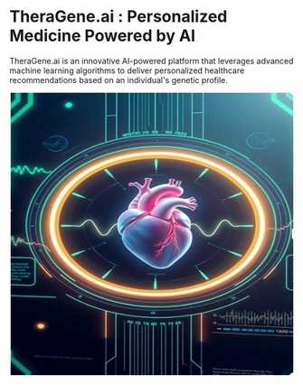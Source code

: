 # TheraGene.ai : Personalized Medicine Powered by AI
TheraGene.ai is an innovative AI-powered platform that leverages advanced machine learning algorithms to deliver personalized healthcare recommendations based on an individual's genetic profile.
<div class="image-container" 
    style="justify-content: center;
            display:flex;
            align-items: center;
            padding: auto;">
  <img src="theragene/static/Images/heart.jpg" alt="Alt Text" width="500px" height="500px">
</div>